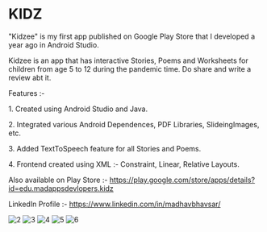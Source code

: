 # KIDZ
"Kidzee" is my first app published on Google Play Store that I developed a year ago in Android Studio.

Kidzee is an app that has interactive Stories, Poems and Worksheets for children from age 5 to 12 during the pandemic time.
Do share and write a review abt it.

Features :- <p>1. Created using Android Studio and Java.</p>
            <p>2. Integrated various Android Dependences, PDF Libraries, SlideingImages, etc.</p>
            <p>3. Added TextToSpeech feature for all Stories and Poems.</p>
            <p>4. Frontend created using XML :- Constraint, Linear, Relative Layouts.</p>

Also available on Play Store :- https://play.google.com/store/apps/details?id=edu.madappsdevlopers.kidz

LinkedIn Profile :- https://www.linkedin.com/in/madhavbhavsar/

![2](https://user-images.githubusercontent.com/69354473/192162611-2fee9a99-975f-43d4-9993-bd6747acbf17.png)
![3](https://user-images.githubusercontent.com/69354473/192162508-1494353b-ca45-4965-9b17-cad76fcfb57b.png)
![4](https://user-images.githubusercontent.com/69354473/192162509-5c0ba9d7-fb51-42ba-ba3a-c9712ddcbad4.png)
![5](https://user-images.githubusercontent.com/69354473/192162511-d3fee505-224b-4732-b049-9721427038da.png)
![6](https://user-images.githubusercontent.com/69354473/192162571-75f443d9-5354-40f4-a40c-f7c84e557a40.png)
